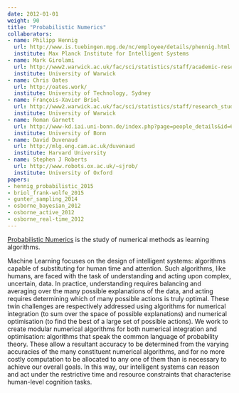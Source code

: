 ```yaml
---
date: 2012-01-01
weight: 90
title: "Probabilistic Numerics"
collaborators:
- name: Philipp Hennig
  url: http://www.is.tuebingen.mpg.de/nc/employee/details/phennig.html
  institute: Max Planck Institute for Intelligent Systems
- name: Mark Girolami
  url: http://www2.warwick.ac.uk/fac/sci/statistics/staff/academic-research/girolami/
  institute: University of Warwick
- name: Chris Oates
  url: http://oates.work/
  institute: University of Technology, Sydney
- name: François-Xavier Briol
  url: http://www2.warwick.ac.uk/fac/sci/statistics/staff/research_students/briol/
  institute: University of Warwick
- name: Roman Garnett
  url: http://www-kd.iai.uni-bonn.de/index.php?page=people_details&id=60
  institute: University of Bonn
- name: David Duvenaud
  url: http://mlg.eng.cam.ac.uk/duvenaud
  institute: Harvard University
- name: Stephen J Roberts
  url: http://www.robots.ox.ac.uk/~sjrob/
  institute: University of Oxford
papers:
- hennig_probabilistic_2015
- briol_frank-wolfe_2015
- gunter_sampling_2014
- osborne_bayesian_2012
- osborne_active_2012
- osborne_real-time_2012
---
```


[Probabilistic Numerics](http://www.probabilistic-numerics.org) is the study of numerical methods as learning algorithms.

Machine Learning focuses on the design of intelligent systems: algorithms capable of substituting for human time and attention. Such algorithms, like humans, are faced with the task of understanding and acting upon complex, uncertain, data. In practice, understanding requires balancing and averaging over the many possible explanations of the data, and acting requires determining which of many possible actions is truly optimal. These twin challenges are respectively addressed using algorithms for numerical integration (to sum over the space of possible explanations) and numerical optimisation (to find the best of a large set of possible actions). We work to create modular numerical algorithms for both numerical integration and optimisation: algorithms that speak the common language of probability theory. These allow a resultant accuracy to be determined from the varying accuracies of the many constituent numerical algorithms, and for no more costly computation to be allocated to any one of them than is necessary to achieve our overall goals. In this way, our intelligent systems can reason and act under the restrictive time and resource constraints that characterise human-level cognition tasks.
